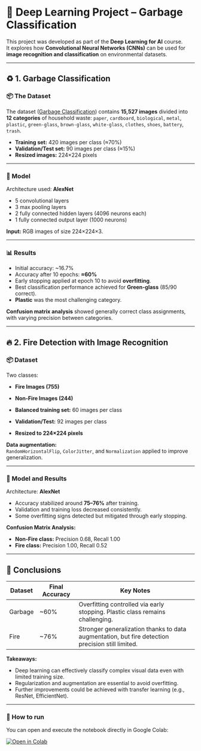 # 🧠 Deep Learning Project – Garbage Classification

This project was developed as part of the **Deep Learning for AI** course.  
It explores how **Convolutional Neural Networks (CNNs)** can be used for **image recognition and classification** on environmental datasets.

---

## ♻️ 1. Garbage Classification

### 📦 The Dataset
The dataset ([Garbage Classification](https://www.kaggle.com/asdasdasasdas/garbage-classification)) contains **15,527 images** divided into **12 categories** of household waste:
`paper`, `cardboard`, `biological`, `metal`, `plastic`, `green-glass`, `brown-glass`, `white-glass`, `clothes`, `shoes`, `battery`, `trash`.

- **Training set:** 420 images per class (≈70%)  
- **Validation/Test set:** 90 images per class (≈15%)  
- **Resized images:** 224×224 pixels  

---

### 🧩 Model
Architecture used: **AlexNet**  
- 5 convolutional layers  
- 3 max pooling layers  
- 2 fully connected hidden layers (4096 neurons each)  
- 1 fully connected output layer (1000 neurons)  

**Input:** RGB images of size 224×224×3.

---

### 📊 Results
- Initial accuracy: ~16.7%  
- Accuracy after 10 epochs: **≈60%**  
- Early stopping applied at epoch 10 to avoid **overfitting**.  
- Best classification performance achieved for **Green-glass** (85/90 correct).  
- **Plastic** was the most challenging category.  

**Confusion matrix analysis** showed generally correct class assignments, with varying precision between categories.

---

## 🔥 2. Fire Detection with Image Recognition

### 📦 Dataset
Two classes:  
- **Fire Images (755)**  
- **Non-Fire Images (244)**  

- **Balanced training set:** 60 images per class  
- **Validation/Test:** 92 images per class  
- **Resized to 224×224 pixels**

**Data augmentation:**  
`RandomHorizontalFlip`, `ColorJitter`, and `Normalization` applied to improve generalization.

---

### 🧩 Model and Results
Architecture: **AlexNet**  
- Accuracy stabilized around **75–76%** after training.  
- Validation and training loss decreased consistently.  
- Some overfitting signs detected but mitigated through early stopping.

**Confusion Matrix Analysis:**  
- **Non-Fire class:** Precision 0.68, Recall 1.00  
- **Fire class:** Precision 1.00, Recall 0.52  

---

## 🧠 Conclusions

| Dataset | Final Accuracy | Key Notes |
|----------|----------------|-----------|
| Garbage | ~60% | Overfitting controlled via early stopping. Plastic class remains challenging. |
| Fire | ~76% | Stronger generalization thanks to data augmentation, but fire detection precision still limited. |

**Takeaways:**
- Deep learning can effectively classify complex visual data even with limited training size.  
- Regularization and augmentation are essential to avoid overfitting.  
- Further improvements could be achieved with transfer learning (e.g., ResNet, EfficientNet).

---

### 🚀 How to run
You can open and execute the notebook directly in Google Colab:

[![Open in Colab](https://colab.research.google.com/assets/colab-badge.svg)](https://colab.research.google.com/github/fabianapagliuca/Deep-Learning/blob/main/Garbage_Classification.ipynb)
